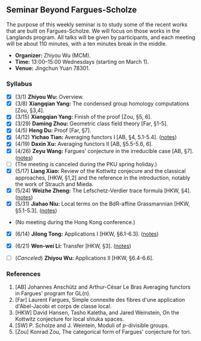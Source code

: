 ## Seminar Beyond Fargues-Scholze

The purpose of this weekly seminar is to study some of the recent works that are built on Fargues-Scholze. We will focus on those works in the Langlands program. All talks will be given by participants, and each meeting will be about 110 minutes, with a ten minutes break in the middle.

- **Organizer:** Zhiyou Wu (MCM).
- **Time:** 13:00–15:00 Wednesdays (starting on March 1).
- **Venue:** Jingchun Yuan 78301.


### Syllabus

- [x] (3/1) **Zhiyou Wu:** Overview. 
- [x] (3/8) **Xiangqian Yang:** The condensed group homology computations [Zou, §3,4].
- [x] (3/15) **Xiangqian Yang:** Finish of the proof [Zou, §5, 6].
- [x] (3/29) **Daming Zhou:** Geometric class field theory [Far, §1-5].
- [x] (4/5) **Heng Du:** Proof [Far, §7].
- [x] (4/12) **Yichao Tian:** Averaging functors I [AB, §4, 5.1-5.4]. ([notes](0412.pdf))
- [x] (4/19) **Daxin Xu:** Averaging functors II [AB, §5.5-5.6, 6].
- [x] (4/26) **Zeyu Wang:** Fargues’ conjecture in the irreducible case [AB, §7]. ([notes](././0426.pdf))
- [ ] (The meeting is canceled during the PKU spring holiday.)
- [x] (5/17) **Liang Xiao:** Review of the Kottwitz conjecure and the classical approaches, [HKW, §1,2] and the reference in the introduction, notably the work of Strauch and Mieda.
- [x] (5/24) **Weizhe Zheng:** The Lefschetz-Verdier trace formula [HKW, §4]. ([notes](././0524.pdf))
- [x] (5/31) **Jiahao Niu:** Local terms on the BdR-affine Grassmannian [HKW, §5.1-5.3]. ([notes](././0531.pdf))
- (No meeting during the Hong Kong conference.)
- [x] (6/14) **Jilong Tong:** Applications I [HKW, §6.1-6.3]. ([notes](././0614.pdf))
- [x] (6/21) **Wen-wei Li:** Transfer [HKW, §3]. ([notes](././0621.pdf))
- [ ] (_Canceled_) **Zhiyou Wu:** Applications II [HKW, §6.4-6.6].




### References
1. [AB] Johannes Anschütz and Arthur-César Le Bras Averaging functors in Fargues' program for GL(n).
2. [Far] Laurent Fargues, Simple connexite des fibres d'une application d'Abel-Jacobi et corps de classe local.
3. [HKW] David Hansen, Tasho Kaletha, and Jared Weinstein, On the Kottwitz conjecture for local shtuka spaces.
4. [SW] P. Scholze and J. Weintein, Moduli of _p_-divisible groups.
5. [Zou] Konrad Zou, The categorical form of Fargues' conjecture for tori.

